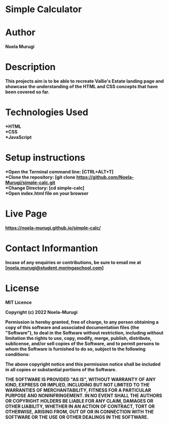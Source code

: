# Simple Calculator
# Author
<b>Noela Murugi

# Description
This projects aim is to be able to recreate Vallie's Estate landing page and showcase the understanding of the HTML and CSS concepts that have been covered so far.

# Technologies Used
*HTML<br>
*CSS<br>
*JavaScript<br>

# Setup instructions
*Open the Terminal command line: [CTRL+ALT+T]<br>
*Clone the repository: [git clone https://github.com/Noela-Murugi/simple-calc.git<br>
*Change Directory: [cd simple-calc]<br>
*Open index.html file on your browser<br>

# Live Page
https://noela-murugi.github.io/simple-calc/
# Contact Informantion
Incase of any enquiries or contributions, be sure to email me at [noela.murugi@student.moringaschool.com]
# License
MIT Licence<br>

Copyright (c) 2022 Noela-Murugi<br>

Permission is hereby granted, free of charge, to any person obtaining a copy
of this software and associated documentation files (the "Software"), to deal
in the Software without restriction, including without limitation the rights
to use, copy, modify, merge, publish, distribute, sublicense, and/or sell
copies of the Software, and to permit persons to whom the Software is
furnished to do so, subject to the following conditions:

The above copyright notice and this permission notice shall be included in all
copies or substantial portions of the Software.

THE SOFTWARE IS PROVIDED "AS IS", WITHOUT WARRANTY OF ANY KIND, EXPRESS OR
IMPLIED, INCLUDING BUT NOT LIMITED TO THE WARRANTIES OF MERCHANTABILITY,
FITNESS FOR A PARTICULAR PURPOSE AND NONINFRINGEMENT. IN NO EVENT SHALL THE
AUTHORS OR COPYRIGHT HOLDERS BE LIABLE FOR ANY CLAIM, DAMAGES OR OTHER
LIABILITY, WHETHER IN AN ACTION OF CONTRACT, TORT OR OTHERWISE, ARISING FROM,
OUT OF OR IN CONNECTION WITH THE SOFTWARE OR THE USE OR OTHER DEALINGS IN THE
SOFTWARE.
